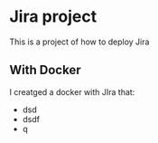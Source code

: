 # Jira project

This is a project of how to deploy Jira

## With Docker
I creatged a docker with JIra  that:

- dsd
- dsdf
- q
